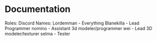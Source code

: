 # Documentation

Roles:
Discord Names:
    Lordemman - Everything
    Blanekilla - Lead Programmer
    nomino - Assistant 3d modeler/programmer
    wei - Lead 3D modeler/texturer
    selma - Tester
